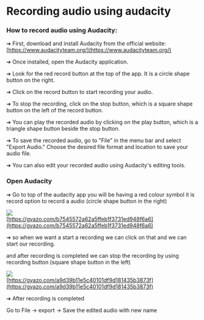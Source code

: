 # Recording audio using audacity

### How to record audio using Audacity:

➔ First, download and install Audacity from the official website: [https://www.audacityteam.org/](https://www.audacityteam.org/)

➔ Once installed, open the Audacity application.

➔ Look for the red record button at the top of the app. It is a circle shape button on the right.

➔ Click on the record button to start recording your audio.

➔ To stop the recording, click on the stop button, which is a square shape button on the left of the record button.

➔ You can play the recorded audio by clicking on the play button, which is a triangle shape button beside the stop button.

➔ To save the recorded audio, go to "File" in the menu bar and select "Export Audio." Choose the desired file format and location to save your audio file.

➔ You can also edit your recorded audio using Audacity's editing tools.

### Open Audacity  

➔ Go to top of the audacity app you will be having a red colour symbol it is record option to record a audio (circle shape button in the right)

![](https://gyazo.com/b7545572a62a5ffeb1f3731ed948f6a6.png)  
[https://gyazo.com/b7545572a62a5ffeb1f3731ed948f6a6](https://gyazo.com/b7545572a62a5ffeb1f3731ed948f6a6)

➔ so when we want a start a recording we can click on that and we can start our recording.  
  

 and after recording is completed we can stop the recording by using recording button (square shape button in the left)

![](https://gyazo.com/a9d39b11e5c40101df9d181435b3873f.png)  
[https://gyazo.com/a9d39b11e5c40101df9d181435b3873f](https://gyazo.com/a9d39b11e5c40101df9d181435b3873f)

➔ After recording is completed

Go to File -> export -> Save the edited audio with new name

